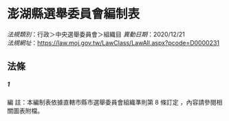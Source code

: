 # 澎湖縣選舉委員會編制表

*法規類別*：行政＞中央選舉委員會＞組織目
*異動日期*：2020/12/21  
*法規網址*：https://law.moj.gov.tw/LawClass/LawAll.aspx?pcode=D0000231



## 法條
##### 1
編      註：本編制表依據直轄市縣市選舉委員會組織準則第 8  條訂定
            ，內容請參閱相關圖表附檔。


